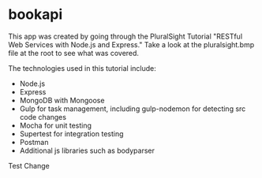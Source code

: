 # bookapi

This app was created by going through the PluralSight Tutorial "RESTful Web Services with Node.js and Express."  Take a look at the pluralsight.bmp file at the root to see what was covered.

The technologies used in this tutorial include:

- Node.js
- Express
- MongoDB with Mongoose
- Gulp for task management, including gulp-nodemon for detecting src code changes
- Mocha for unit testing
- Supertest for integration testing
- Postman
- Additional js libraries such as bodyparser


Test Change


